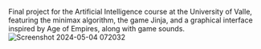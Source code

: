 Final project for the Artificial Intelligence course at the University of Valle, featuring the minimax algorithm, the game Jinja, and a graphical interface inspired by Age of Empires, along with game sounds.
![Screenshot 2024-05-04 072032](https://github.com/Kahyberth/IA-Project2/assets/69069500/c614c1c2-f8ae-481c-9d35-f77b3ca05ecf)
